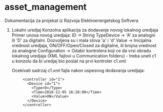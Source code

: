 # asset_management
Dokumentacija za projekat iz Razvoja Elektroenergetskog Softvera 

1. Lokalni uredjaj
  Konzolna aplikacija za dodavanje novog lokalnog uredjaja
    Primer unosa novog uredjaja: 
      ID  -> String
      TypeDevice -> 'A' za analogni ili 'D' za digitalni. Dozvoljena su i mala slova 'a' i 'd'
      Value -> Inicijalna vrednost uredjaja, ON/OFF/Open/Closed za digitalne, ili brojna vrednost za analogne
      Configuration -> Odabir kontrolera koji ce da vrsi obradu lokalnog uredjaja (XML fajlovi u Communication folderu)
        - treba uneti c1 u konzolu da bi uredjaj bio poslat na prvi kontroler c1.xml
   
   Ocekivati sadrzaj c1.xml fajla nakon uspesnog dodavanja uredjaja: 
      
            <controller id="1">
              <Device id="1">
                <Type>D</Type>
                <Time>2018-22-05 16:28:00</Time>
                <Value>ON</Value>
              </Device>
            </controller>
